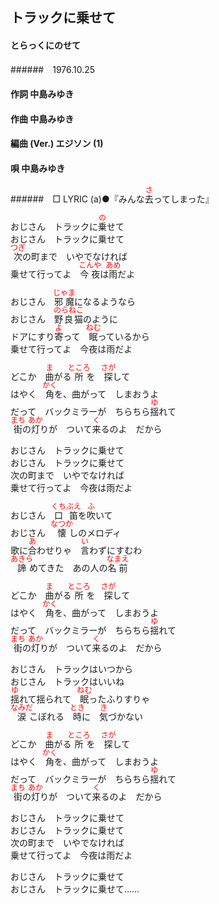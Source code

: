 <style type="text/css">
	ruby{
	    ruby-position: over;
	}
	ruby > rt{font-size: 12px;color:red;}
	p{font:16px;font-size: '楷体'}
</style>
## トラックに乗せて
#### とらっくにのせて
######　1976.10.25


#### 作詞        中島みゆき
#### 作曲        中島みゆき
#### 編曲 (Ver.) エジソン (1)
#### 唄          中島みゆき
######　□ LYRIC (a)●『みんな<ruby><rb>去</rb><rp>(</rp><rt>さ</rt><rp>)</rp></ruby>ってしまった』


おじさん　トラックに<ruby><rb>乗</rb><rp>(</rp><rt>の</rt><rp>)</rp></ruby>せて  
おじさん　トラックに乗せて  
<ruby><rb>次</rb><rp>(</rp><rt>つぎ</rt><rp>)</rp></ruby>の町まで　いやでなければ  
乗せて行ってよ　<ruby><rb>今夜</rb><rp>(</rp><rt>こんや</rt><rp>)</rp></ruby>は<ruby><rb>雨</rb><rp>(</rp><rt>あめ</rt><rp>)</rp></ruby>だよ  

おじさん　<ruby><rb>邪魔</rb><rp>(</rp><rt>じゃま</rt><rp>)</rp></ruby>になるようなら  
おじさん　<ruby><rb>野良猫</rb><rp>(</rp><rt>のらねこ</rt><rp>)</rp></ruby>のように  
ドアにすり<ruby><rb>寄</rb><rp>(</rp><rt>よ</rt><rp>)</rp></ruby>って　<ruby><rb>眠</rb><rp>(</rp><rt>ねむ</rt><rp>)</rp></ruby>っているから  
乗せて行ってよ　今夜は雨だよ  

どこか　<ruby><rb>曲</rb><rp>(</rp><rt>ま</rt><rp>)</rp></ruby>がる<ruby><rb>所</rb><rp>(</rp><rt>ところ</rt><rp>)</rp></ruby>を　<ruby><rb>探</rb><rp>(</rp><rt>さが</rt><rp>)</rp></ruby>して  
はやく　<ruby><rb>角</rb><rp>(</rp><rt>かく</rt><rp>)</rp></ruby>を、曲がって　しまおうよ  
だって　バックミラーが　ちらちら<ruby><rb>揺</rb><rp>(</rp><rt>ゆ</rt><rp>)</rp></ruby>れて  
<ruby><rb>街</rb><rp>(</rp><rt>まち</rt><rp>)</rp></ruby>の<ruby><rb>灯</rb><rp>(</rp><rt>あか</rt><rp>)</rp></ruby>りが　ついて<ruby><rb>来</rb><rp>(</rp><rt>く</rt><rp>)</rp></ruby>るのよ　だから  

おじさん　トラックに乗せて  
おじさん　トラックに乗せて  
次の町まで　いやでなければ  
乗せて行ってよ　今夜は雨だよ  



おじさん　<ruby><rb>口笛</rb><rp>(</rp><rt>くちぶえ</rt><rp>)</rp></ruby>を<ruby><rb>吹</rb><rp>(</rp><rt>ふ</rt><rp>)</rp></ruby>いて  
おじさん　<ruby><rb>懐</rb><rp>(</rp><rt>なつか</rt><rp>)</rp></ruby>しのメロディ  
歌に<ruby><rb>合</rb><rp>(</rp><rt>あ</rt><rp>)</rp></ruby>わせりゃ　<ruby><rb>言</rb><rp>(</rp><rt>い</rt><rp>)</rp></ruby>わずにすむわ  
<ruby><rb>諦</rb><rp>(</rp><rt>あきら</rt><rp>)</rp></ruby>めてきた　あの人の<ruby><rb>名前</rb><rp>(</rp><rt>なまえ</rt><rp>)</rp></ruby>  

どこか　<ruby><rb>曲</rb><rp>(</rp><rt>ま</rt><rp>)</rp></ruby>がる<ruby><rb>所</rb><rp>(</rp><rt>ところ</rt><rp>)</rp></ruby>を　<ruby><rb>探</rb><rp>(</rp><rt>さが</rt><rp>)</rp></ruby>して  
はやく　<ruby><rb>角</rb><rp>(</rp><rt>かく</rt><rp>)</rp></ruby>を、曲がって　しまおうよ  
だって　バックミラーが　ちらちら<ruby><rb>揺</rb><rp>(</rp><rt>ゆ</rt><rp>)</rp></ruby>れて  
<ruby><rb>街</rb><rp>(</rp><rt>まち</rt><rp>)</rp></ruby>の<ruby><rb>灯</rb><rp>(</rp><rt>あか</rt><rp>)</rp></ruby>りが　ついて<ruby><rb>来</rb><rp>(</rp><rt>く</rt><rp>)</rp></ruby>るのよ　だから  

おじさん　トラックはいつから  
おじさん　トラックはいいね  
<ruby><rb>揺</rb><rp>(</rp><rt>ゆ</rt><rp>)</rp></ruby>れて揺られて　<ruby><rb>眠</rb><rp>(</rp><rt>ねむ</rt><rp>)</rp></ruby>ったふりすりゃ  
<ruby><rb>涙</rb><rp>(</rp><rt>なみだ</rt><rp>)</rp></ruby>こぼれる　<ruby><rb>時</rb><rp>(</rp><rt>とき</rt><rp>)</rp></ruby>に　<ruby><rb>気</rb><rp>(</rp><rt>き</rt><rp>)</rp></ruby>づかない  

どこか　<ruby><rb>曲</rb><rp>(</rp><rt>ま</rt><rp>)</rp></ruby>がる<ruby><rb>所</rb><rp>(</rp><rt>ところ</rt><rp>)</rp></ruby>を　<ruby><rb>探</rb><rp>(</rp><rt>さが</rt><rp>)</rp></ruby>して  
はやく　<ruby><rb>角</rb><rp>(</rp><rt>かく</rt><rp>)</rp></ruby>を、曲がって　しまおうよ  
だって　バックミラーが　ちらちら<ruby><rb>揺</rb><rp>(</rp><rt>ゆ</rt><rp>)</rp></ruby>れて  
<ruby><rb>街</rb><rp>(</rp><rt>まち</rt><rp>)</rp></ruby>の<ruby><rb>灯</rb><rp>(</rp><rt>あか</rt><rp>)</rp></ruby>りが　ついて<ruby><rb>来</rb><rp>(</rp><rt>く</rt><rp>)</rp></ruby>るのよ　だから  

おじさん　トラックに乗せて  
おじさん　トラックに乗せて  
次の町まで　いやでなければ  
乗せて行ってよ　今夜は雨だよ  

おじさん　トラックに乗せて  
おじさん　トラックに乗せて……  
